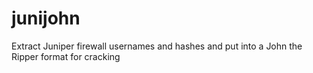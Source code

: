 junijohn
========

Extract Juniper firewall usernames and hashes and put into a John the Ripper format for cracking
